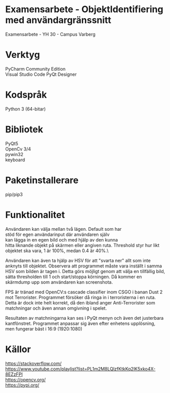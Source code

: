 # Examensarbete - ObjektIdentifiering med användargränssnitt
Examensarbete - YH 30 - Campus Varberg

# Verktyg

PyCharm Community Edition\
Visual Studio Code
PyQt Designer

# Kodspråk
Python 3 (64-bitar)

# Bibliotek
PyQt5\
OpenCv 3/4\
pywin32\
keyboard

# Paketinstallerare
pip/pip3

# Funktionalitet
Användaren kan välja mellan två lägen. Default som har \
stöd för egen användarinput där användaren själv\
kan lägga in en egen bild och med hjälp av den kunna\
hitta liknande objekt på skärmen eller angiven ruta.
Threshold styr hur likt objektet ska vara, 1 är 100%, medan 0.4 är 40%.\

Användaren kan även ta hjälp av HSV för att
"svarta ner" allt som inte anknyts till objektet.
Observera att programmet måste vara inställt i samma HSV
som bilden är tagen i. Detta görs möjligt genom att välja en tillfällig bild,
sätta thresholden till 1 och start/stoppa körningen. Då kommer en skärmdump upp som användaren
kan screenshota.

FPS är tränad med OpenCV:s cascade classifier inom CSGO i banan
Dust 2 mot Terrorister. Programmet försöker då ringa in i terroristerna
i en ruta. Detta är dock inte helt korrekt, då den ibland
anger Anti-Terrorister som matchningar och även annan omgivning i spelet.

Resultaten av matchningarna kan ses i PyQt menyn och även 
det justerbara kantfönstret. Programmet anpassar sig även 
efter enhetens upplösning, men fungerar bäst i 16:9 (1920:1080)

# Källor
https://stackoverflow.com/ \
https://www.youtube.com/playlist?list=PL1m2M8LQlzfKtkKq2lK5xko4X-8EZzFPI \
https://opencv.org/ \
https://pypi.org/